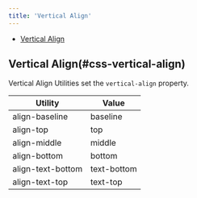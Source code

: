 ```yaml
---
title: 'Vertical Align'
---
```


<div class="nav-toc-absolute">
<div class="nav-toc">

-   [Vertical Align](#css-vertical-align)

</div>
</div>

## Vertical Align(#css-vertical-align)

Vertical Align Utilities set the `vertical-align` property.

<div class="sheet-example">
	<div class="table-responsive">
		<table class="table table-autofit table-nowrap">
			<thead>
				<tr>
					<th>Utility</th>
					<th>Value</th>
				</tr>
			</thead>
			<tbody>
				<tr>
					<td>align-baseline</td>
					<td>baseline</td>
				</tr>
				<tr>
					<td>align-top</td>
					<td>top</td>
				</tr>
				<tr>
					<td>align-middle</td>
					<td>middle</td>
				</tr>
				<tr>
					<td>align-bottom</td>
					<td>bottom</td>
				</tr>
				<tr>
					<td>align-text-bottom</td>
					<td>text-bottom</td>
				</tr>
				<tr>
					<td>align-text-top</td>
					<td>text-top</td>
				</tr>
			</tbody>
		</table>
	</div>
</div>
